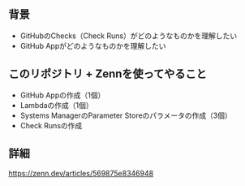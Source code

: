 ## 背景
- GitHubのChecks（Check Runs）がどのようなものかを理解したい
- GitHub Appがどのようなものかを理解したい

## このリポジトリ + Zennを使ってやること
- GitHub Appの作成（1個）
- Lambdaの作成（1個）
- Systems ManagerのParameter Storeのパラメータの作成（3個）
- Check Runsの作成

## 詳細
https://zenn.dev/articles/569875e8346948